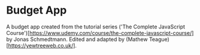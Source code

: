 # Budget App

A budget app created from the tutorial series ('The Complete JavaScript Course')[https://www.udemy.com/course/the-complete-javascript-course/] by Jonas Schmedtmann. Edited and adapted by (Mathew Teague)[https://yewtreeweb.co.uk/].
